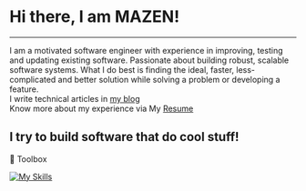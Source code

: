 # Hi there, I am MAZEN!
---
I am a motivated software engineer with experience in improving, testing and updating existing software. Passionate about building robust, scalable software systems.
What I do best is finding the ideal, faster, less-complicated and better solution while solving a problem or developing a feature.  
I write technical articles in [my blog](https://dev.to/mazenr)  
Know more about my experience via My [Resume](https://drive.google.com/file/d/18sgvvp0nrm_H6UTZexFlZB1qy9cxB_4Q/view?usp=share_link)

I try to build software that do cool stuff!
----------
🧰 Toolbox  

[![My Skills](https://skillicons.dev/icons?i=py,nodejs,ts,django,flask,fastapi,express,nestjs,postgres,mongodb,docker,kubernetes,rabbitmq,kafka,redis,aws,git,,&perline=17)](https://skillicons.dev)

